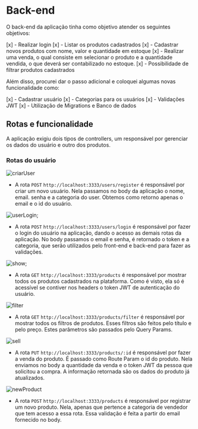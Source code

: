 # Back-end

O back-end da aplicação tinha como objetivo atender os seguintes objetivos:

[x] - Realizar login
[x] - Listar os produtos cadastrados
[x] - Cadastrar novos produtos com nome, valor e quantidade em estoque
[x] - Realizar uma venda, o qual consiste em selecionar o produto e a quantidade vendida, o que deverá ser contabilizado no estoque.
[x] - Possibilidade de filtrar produtos cadastrados

Além disso, procurei dar o passo adicional e coloquei algumas novas funcionalidade como:

[x] - Cadastrar usuário
[x] - Categorias para os usuários
[x] - Validações JWT
[x] - Utilização de Migrations e Banco de dados

## Rotas e funcionalidade

A aplicação exigiu dois tipos de controllers, um responsável por gerenciar os dados do usuário e outro dos produtos.

### Rotas do usuário

![criarUser](./assets/criar_user.PNG)

- A rota `POST` `http://localhost:3333/users/register` é responsável por criar um novo usuário. Nela passamos no body da aplicação o nome, email. senha e a categoria do user. Obtemos como retorno apenas o email e o id do usuário.

![userLogin](./assets/login_user.PNG);

- A rota `POST` `http://localhost:3333/users/login` é responsável por fazer o login do usuário na aplicação, dando o acesso as demais rotas da aplicação. No body passamos o email e senha, é retornado o token e a categoria, que serão utilizados pelo front-end e back-end para fazer as validações.

![show](./assets/show.PNG);

- A rota `GET` `http://localhost:3333/products` é responsável por mostrar todos os produtos cadastrados na plataforma. Como é visto, ela só é acessível se contiver nos headers o token JWT de autenticação do usuário.

![filter](./assets/filter.PNG)

- A rota `GET` `http://localhost:3333/products/filter` é responsável por mostrar todos os filtros de produtos. Esses filtros são feitos pelo título e pelo preço. Estes parâmetros são passados pelo Query Params.

![sell](./assets/sell.PNG)

- A rota `PUT` `http://localhost:3333/products/:id` é responsável por fazer a venda do produto. É passado como Route Param o id do produto. Nela enviamos no body a quantidade da venda e o token JWT da pessoa que solicitou a compra. A informação retornada são os dados do produto já atualizados.

![newProduct](./assets/newProduct.PNG)

- A rota `POST` `http://localhost:3333/products` é responsável por registrar um novo produto. Nela, apenas que pertence a categoria de vendedor que tem acesso a essa rota. Essa validação é feita a partir do email fornecido no body.
